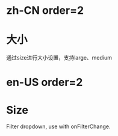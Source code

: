 # zh-CN order=2

# 大小

通过size进行大小设置，支持large、medium

# en-US order=2

# Size

Filter dropdown, use with onFilterChange.
